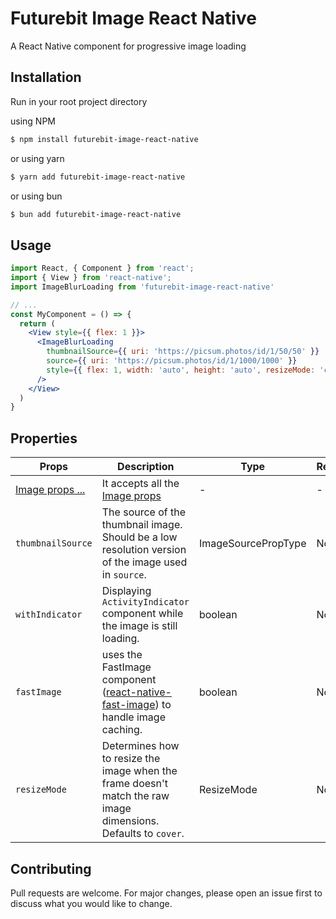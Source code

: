 # Futurebit Image React Native

A React Native component for progressive image loading


## Installation

Run in your root project directory

using NPM
```bash
$ npm install futurebit-image-react-native
```
or using yarn
```bash
$ yarn add futurebit-image-react-native
```
or using bun
```bash
$ bun add futurebit-image-react-native
```

## Usage

```jsx
import React, { Component } from 'react';
import { View } from 'react-native';
import ImageBlurLoading from 'futurebit-image-react-native'

// ...
const MyComponent = () => {
  return (
    <View style={{ flex: 1 }}>
      <ImageBlurLoading
        thumbnailSource={{ uri: 'https://picsum.photos/id/1/50/50' }}
        source={{ uri: 'https://picsum.photos/id/1/1000/1000' }}
        style={{ flex: 1, width: 'auto', height: 'auto', resizeMode: 'contain' }}
      />
    </View>
  )
}
```

## Properties
| Props | Description | Type | Required |  Default |
| --- | --- | --- | --- | --- |
| [Image props ...](https://facebook.github.io/react-native/docs/image#props) | It accepts all the [Image props](https://facebook.github.io/react-native/docs/image#props) | - | - |  - |
| `thumbnailSource` | The source of the thumbnail image. Should be a low resolution version of the image used in `source`. | ImageSourcePropType | No | - |
| `withIndicator` | Displaying `ActivityIndicator` component while the image is still loading. | boolean | No | `true` |
| `fastImage` | uses the FastImage component ([react-native-fast-image](https://github.com/DylanVann/react-native-fast-image)) to handle image caching. | boolean | No | `false` |
| `resizeMode` | Determines how to resize the image when the frame doesn't match the raw image dimensions. Defaults to `cover`. | ResizeMode | No | `cover` |

## Contributing
Pull requests are welcome. For major changes, please open an issue first to discuss what you would like to change.
